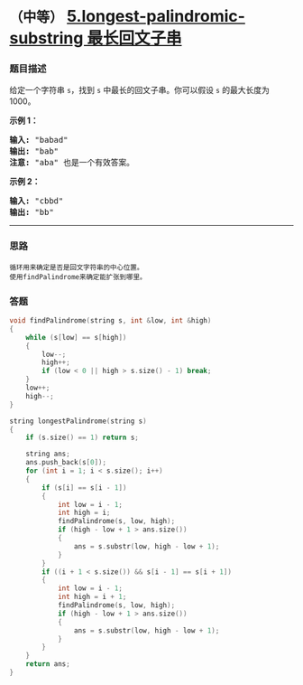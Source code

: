# `（中等）`  [5.longest-palindromic-substring 最长回文子串](https://leetcode-cn.com/problems/longest-palindromic-substring/)

### 题目描述
<p>给定一个字符串 <code>s</code>，找到 <code>s</code> 中最长的回文子串。你可以假设&nbsp;<code>s</code> 的最大长度为 1000。</p>

<p><strong>示例 1：</strong></p>

<pre><strong>输入:</strong> "babad"
<strong>输出:</strong> "bab"
<strong>注意:</strong> "aba" 也是一个有效答案。
</pre>

<p><strong>示例 2：</strong></p>

<pre><strong>输入:</strong> "cbbd"
<strong>输出:</strong> "bb"
</pre>


---
### 思路
```
循环用来确定是否是回文字符串的中心位置。
使用findPalindrome来确定能扩张到哪里。
```

### 答题
``` C++
void findPalindrome(string s, int &low, int &high)
{
	while (s[low] == s[high])
	{
		low--;
		high++;
		if (low < 0 || high > s.size() - 1) break;
	}
	low++;
	high--;
}

string longestPalindrome(string s)
{
	if (s.size() == 1) return s;

	string ans;
	ans.push_back(s[0]);
	for (int i = 1; i < s.size(); i++)
	{
		if (s[i] == s[i - 1])
		{
			int low = i - 1;
			int high = i;
			findPalindrome(s, low, high);
			if (high - low + 1 > ans.size())
			{
				ans = s.substr(low, high - low + 1);
			}
		}
		if ((i + 1 < s.size()) && s[i - 1] == s[i + 1])
		{
			int low = i - 1;
			int high = i + 1;
			findPalindrome(s, low, high);
			if (high - low + 1 > ans.size())
			{
				ans = s.substr(low, high - low + 1);
			}
		}
	}
	return ans;
}
```
